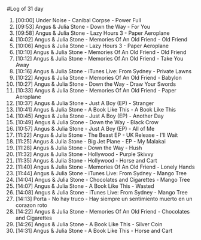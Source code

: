 #Log of 31 day

1. [00:00] Under Noise - Canibal Corpse - Power Full
1. [09:53] Angus & Julia Stone - Down the Way - For You
1. [09:58] Angus & Julia Stone - Lazy Hours 3 - Paper Aeroplane
1. [10:02] Angus & Julia Stone - Memories Of An Old Friend - Old Friend
1. [10:06] Angus & Julia Stone - Lazy Hours 3 - Paper Aeroplane
1. [10:10] Angus & Julia Stone - Memories Of An Old Friend - Old Friend
1. [10:12] Angus & Julia Stone - Memories Of An Old Friend - Take You Away
1. [10:16] Angus & Julia Stone - iTunes Live: From Sydney - Private Lawns
1. [10:22] Angus & Julia Stone - Memories Of An Old Friend - Babylon
1. [10:27] Angus & Julia Stone - Down the Way - Draw Your Swords
1. [10:33] Angus & Julia Stone - Memories Of An Old Friend - Paper Aeroplane
1. [10:37] Angus & Julia Stone - Just A Boy (EP) - Stranger
1. [10:41] Angus & Julia Stone - A Book Like This - A Book Like This
1. [10:45] Angus & Julia Stone - Just A Boy (EP) - Another Day
1. [10:49] Angus & Julia Stone - Down the Way - Black Crow
1. [10:57] Angus & Julia Stone - Just A Boy (EP) - All of Me
1. [11:22] Angus & Julia Stone - The Beast EP - UK Release - I'll Wait
1. [11:25] Angus & Julia Stone - Big Jet Plane - EP - My Malakai
1. [11:28] Angus & Julia Stone - Down the Way - Hush
1. [11:32] Angus & Julia Stone - Hollywood - Purple Skivvy
1. [11:35] Angus & Julia Stone - Hollywood - Horse and Cart
1. [11:40] Angus & Julia Stone - Memories Of An Old Friend - Lonely Hands
1. [11:44] Angus & Julia Stone - iTunes Live: From Sydney - Mango Tree
1. [14:04] Angus & Julia Stone - Chocolates and Cigarettes - Mango Tree
1. [14:07] Angus & Julia Stone - A Book Like This - Wasted
1. [14:08] Angus & Julia Stone - iTunes Live: From Sydney - Mango Tree
1. [14:13] Porta - No hay truco - Hay siempre un sentimiento muerto en un corazon roto
1. [14:22] Angus & Julia Stone - Memories Of An Old Friend - Chocolates and Cigarettes
1. [14:26] Angus & Julia Stone - A Book Like This - Silver Coin
1. [14:31] Angus & Julia Stone - A Book Like This - Horse and Cart
